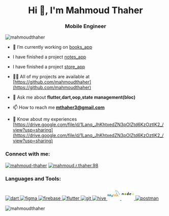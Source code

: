 <h1 align="center">Hi 👋, I'm Mahmoud Thaher</h1>
<h3 align="center">Mobile Engineer</h3>

<p align="left"> <img src="https://komarev.com/ghpvc/?username=mahmoudthaher&label=Profile%20views&color=0e75b6&style=flat" alt="mahmoudthaher" /> </p>

- 🔭 I’m currently working on [books_app](https://github.com/mahmoudthaher/tharwatsamy/tree/main/bookly)

- I have finished a project [notes_app](https://github.com/mahmoudthaher/tharwatsamy/tree/main/nots_app/notes_app)

- I have finished a project [store_app](https://github.com/mahmoudthaher/final_project)

- 👨‍💻 All of my projects are available at [https://github.com/mahmoudthaher](https://github.com/mahmoudthaher)

- 💬 Ask me about **flutter,dart,oop,state management(bloc)**

- 📫 How to reach me **mthaher3@gmail.com**

- 📄 Know about my experiences [https://drive.google.com/file/d/1Lanq_JhKhtxedZN3pOIZtd6KzOztlK2_/view?usp=sharing](https://drive.google.com/file/d/1Lanq_JhKhtxedZN3pOIZtd6KzOztlK2_/view?usp=sharing)

<h3 align="left">Connect with me:</h3>
<p align="left">
<a href="https://linkedin.com/in/mahmoud-thaher" target="blank"><img align="center" src="https://raw.githubusercontent.com/rahuldkjain/github-profile-readme-generator/master/src/images/icons/Social/linked-in-alt.svg" alt="mahmoud-thaher" height="30" width="40" /></a>
<a href="https://fb.com/mahmoud.r.thaher.98" target="blank"><img align="center" src="https://raw.githubusercontent.com/rahuldkjain/github-profile-readme-generator/master/src/images/icons/Social/facebook.svg" alt="mahmoud.r.thaher.98" height="30" width="40" /></a>
</p>

<h3 align="left">Languages and Tools:</h3>
<p align="left"> <a href="https://dart.dev" target="_blank" rel="noreferrer"> <img src="https://www.vectorlogo.zone/logos/dartlang/dartlang-icon.svg" alt="dart" width="40" height="40"/> </a> <a href="https://www.figma.com/" target="_blank" rel="noreferrer"> <img src="https://www.vectorlogo.zone/logos/figma/figma-icon.svg" alt="figma" width="40" height="40"/> </a> <a href="https://firebase.google.com/" target="_blank" rel="noreferrer"> <img src="https://www.vectorlogo.zone/logos/firebase/firebase-icon.svg" alt="firebase" width="40" height="40"/> </a> <a href="https://flutter.dev" target="_blank" rel="noreferrer"> <img src="https://www.vectorlogo.zone/logos/flutterio/flutterio-icon.svg" alt="flutter" width="40" height="40"/> </a> <a href="https://git-scm.com/" target="_blank" rel="noreferrer"> <img src="https://www.vectorlogo.zone/logos/git-scm/git-scm-icon.svg" alt="git" width="40" height="40"/> </a> <a href="https://hive.apache.org/" target="_blank" rel="noreferrer"> <img src="https://www.vectorlogo.zone/logos/apache_hive/apache_hive-icon.svg" alt="hive" width="40" height="40"/> </a> <a href="https://www.mysql.com/" target="_blank" rel="noreferrer"> <img src="https://raw.githubusercontent.com/devicons/devicon/master/icons/mysql/mysql-original-wordmark.svg" alt="mysql" width="40" height="40"/> </a> <a href="https://nodejs.org" target="_blank" rel="noreferrer"> <img src="https://raw.githubusercontent.com/devicons/devicon/master/icons/nodejs/nodejs-original-wordmark.svg" alt="nodejs" width="40" height="40"/> </a> <a href="https://postman.com" target="_blank" rel="noreferrer"> <img src="https://www.vectorlogo.zone/logos/getpostman/getpostman-icon.svg" alt="postman" width="40" height="40"/> </a> </p>

<p><img align="center" src="https://github-readme-stats.vercel.app/api/top-langs?username=mahmoudthaher&show_icons=true&locale=en&layout=compact" alt="mahmoudthaher" /></p>
